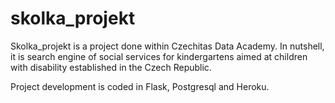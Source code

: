 # skolka_projekt

Skolka_projekt is a project done within Czechitas Data Academy. In nutshell, it is search engine of social services for
kindergartens aimed at children with disability established in the Czech Republic.

Project development is coded in Flask, Postgresql and Heroku.
